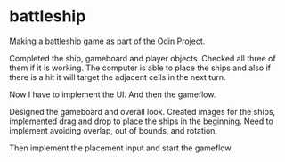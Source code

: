 # battleship
Making a battleship game as part of the Odin Project.

Completed the ship, gameboard and player objects.
Checked all three of them if it is working.
The computer is able to place the ships and also if there is a hit it will target the adjacent cells in the next turn.

Now I have to implement the UI. And then the gameflow.

Designed the gameboard and overall look. Created images for the ships, implemented drag and drop to place the ships in the beginning. 
Need to implement avoiding overlap, out of bounds, and rotation.

Then implement the placement input and start the gameflow.